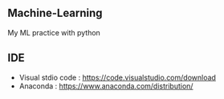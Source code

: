 ## Machine-Learning
My ML practice with python

## IDE 
 * Visual stdio code : https://code.visualstudio.com/download
 * Anaconda : https://www.anaconda.com/distribution/
